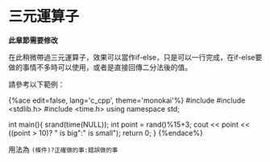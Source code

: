 # 三元運算子

**此章節需要修改**

在此稍微帶過三元運算子，效果可以當作if-else，只是可以一行完成，在if-else要做的事情不多時可以使用，或者是直接回傳二分法後的值。

請參考以下範例：

{%ace edit=false, lang='c_cpp', theme='monokai'%}
#include <iostream>
#include <stdlib.h>
#include <time.h>
using namespace std;

int main(){
    srand(time(NULL));
    int point = rand()%15+3;
	cout << point << ((point > 10)? " is big":" is small");
	return 0;
}
{%endace%}

用法為 `(條件)?正確做的事:錯誤做的事`
